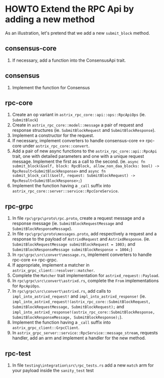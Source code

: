 # HOWTO Extend the RPC Api by adding a new method

As an illustration, let's pretend that we add a new `submit_block` method.

## consensus-core

1. If necessary, add a function into the ConsensusApi trait.

## consensus

1. Implement the function for Consensus

## rpc-core

1. Create an op variant in `astrix_rpc_core::api::ops::RpcApiOps`
   (ie. `SubmitBlock`)
2. Create in `astrix_rpc_core::model::message` a pair of request and response structures
   (ie. `SubmitBlockRequest` and `SubmitBlockResponse`).
3. Implement a constructor for the request.
4. If necessary, implement converters to handle consensus-core <-> rpc-core under `astrix_rpc_core::convert`.
5. Add a pair of new async functions to the `astrix_rpc_core::api::RpcApi` trait, one with detailed parameters
   and one with a unique request message.
   Implement the first as a call to the second.
   (ie. `async fn submit_block(&self, block: RpcBlock, allow_non_daa_blocks: bool) -> RpcResult<SubmitBlockResponse>` and
   `async fn submit_block_call(&self, request: SubmitBlockRequest) -> RpcResult<SubmitBlockResponse>;`)
6. Implement the function having a `_call` suffix into `astrix_rpc_core::server::service::RpcCoreService`.

## rpc-grpc

1. In file `rpc\grpc\proto\rpc.proto`, create a request message and a response message
   (ie. `SubmitBlockRequestMessage` and `SubmitBlockResponseMessage`).
2. In file `rpc\grpc\proto\messages.proto`, add respectively a request and a response to the payload of `AstrixdRequest` and `AstrixdResponse`.
   (ie. `SubmitBlockRequestMessage submitBlockRequest = 1003;` and `SubmitBlockResponseMessage submitBlockResponse = 1004;`)
3. In `rpc\grpc\src\convert\message.rs`, implement converters to handle rpc-core <-> rpc-grpc.
4. If appropriate, implement a matcher in `astrix_grpc_client::resolver::matcher`.
5. Complete the `Matcher` trait implementation for `astrixd_request::Payload`.
6. In `rpc\grpc\src\convert\astrixd.rs`, complete the `From` implementations for `RpcApiOps`.
7. In `rpc\grpc\src\convert\astrixd.rs`, add calls to `impl_into_astrixd_request!` and `impl_into_astrixd_response!`
   (ie. `impl_into_astrixd_request!(astrix_rpc_core::SubmitBlockRequest, SubmitBlockRequestMessage, SubmitBlockRequest);` and
   `impl_into_astrixd_response!(astrix_rpc_core::SubmitBlockResponse, SubmitBlockResponseMessage, SubmitBlockResponse);`).
8. Implement the function having a `_call` suffix into `astrix_grpc_client::GrpcClient`.
9. In `astrix_grpc_server::service::RpcService::message_stream`, requests handler, add an arm and implement
   a handler for the new method.

## rpc-test
1. In file `testing\integration\src\rpc_tests.rs` add a new `match` arm for your payload inside the `sanity_test` test
